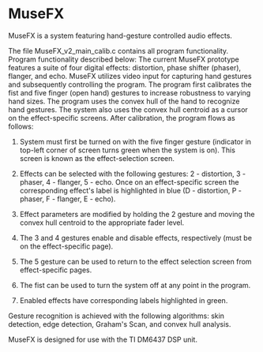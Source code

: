 # MuseFX
MuseFX is a system featuring hand-gesture controlled audio effects.

The file MuseFX_v2_main_calib.c contains all program functionality. Program functionality described below:
The current MuseFX prototype features a suite of four digital effects: distortion, phase shifter (phaser), flanger, and echo. MuseFX utilizes video input for capturing hand gestures and subsequently controlling the program. The program first calibrates the fist and five finger (open hand) gestures to increase robustness to varying hand sizes. The program uses the convex hull of the hand to recognize hand gestures. The system  also uses the convex hull centroid as a cursor on the effect-specific screens. After calibration, the program flows as follows:

1. System must first be turned on with the five finger gesture (indicator in top-left corner of screen turns green when the system is on). This screen is known as the effect-selection screen.

2. Effects can be selected with the following gestures: 2 - distortion, 3 - phaser, 4 - flanger, 5 - echo. Once on an effect-specific screen the corresponding effect's label is highlighted in blue (D - distortion, P - phaser, F - flanger, E - echo).

3. Effect parameters are modified by holding the 2 gesture and moving the convex hull centroid to the appropriate fader level.

4. The 3 and 4 gestures enable and disable effects, respectively (must be on the effect-specific page).

5. The 5 gesture can be used to return to the effect selection screen from effect-specific pages.

6. The fist can be used to turn the system off at any point in the program.

7. Enabled effects have corresponding labels highlighted in green. 

Gesture recognition is achieved with the following algorithms: skin detection, edge detection, Graham's Scan, and convex hull analysis.

MuseFX is designed for use with the TI DM6437 DSP unit.
